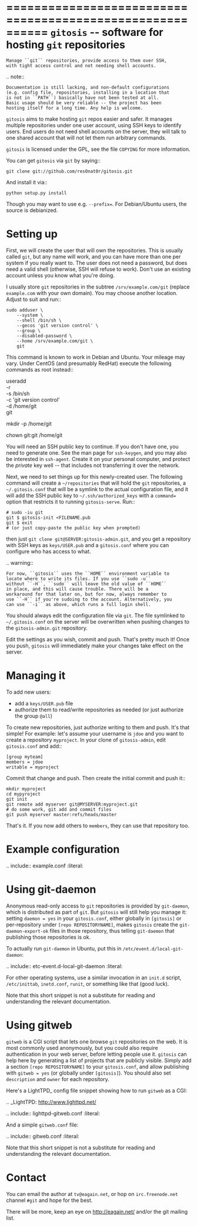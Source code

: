 ==========================================================
 ``gitosis`` -- software for hosting ``git`` repositories
==========================================================

	Manage ``git`` repositories, provide access to them over SSH,
	with tight access control and not needing shell accounts.

.. note::

	Documentation is still lacking, and non-default configurations
	(e.g. config file, repositories, installing in a location that
	is not in ``PATH``) basically have not been tested at all.
	Basic usage should be very reliable -- the project has been
	hosting itself for a long time. Any help is welcome.

``gitosis`` aims to make hosting ``git`` repos easier and safer. It
manages multiple repositories under one user account, using SSH keys
to identify users. End users do not need shell accounts on the server,
they will talk to one shared account that will not let them run
arbitrary commands.

``gitosis`` is licensed under the GPL, see the file ``COPYING`` for
more information.

You can get ``gitosis`` via ``git`` by saying::

    git clone git://github.com/res0nat0r/gitosis.git

And install it via::

    python setup.py install

Though you may want to use e.g. ``--prefix=``. For Debian/Ubuntu
users, the source is debianized.


Setting up
==========

First, we will create the user that will own the repositories. This is
usually called ``git``, but any name will work, and you can have more
than one per system if you really want to. The user does not need a
password, but does need a valid shell (otherwise, SSH will refuse to
work). Don't use an existing account unless you know what you're
doing.

I usually store ``git`` repositories in the subtree
``/srv/example.com/git`` (replace ``example.com`` with your own
domain). You may choose another location. Adjust to suit and run::

	sudo adduser \
	    --system \
	    --shell /bin/sh \
	    --gecos 'git version control' \
	    --group \
	    --disabled-password \
	    --home /srv/example.com/git \
	    git

This command is known to work in Debian and Ubuntu. Your mileage may
vary.  Under CentOS (and presumably RedHat) execute the 
following commands as root instead::

  useradd \
        -r \
        -s /bin/sh \
        -c 'git version control' \
        -d /home/git \
        git

  mkdir -p /home/git

  chown git:git /home/git

You will need an SSH public key to continue. If you don't have one,
you need to generate one. See the man page for ``ssh-keygen``, and you
may also be interested in ``ssh-agent``. Create it on your personal
computer, and protect the *private* key well -- that includes not
transferring it over the network.

Next, we need to set things up for this newly-created user. The
following command will create a ``~/repositories`` that will hold the
``git`` repositories, a ``~/.gitosis.conf`` that will be a symlink to
the actual configuration file, and it will add the SSH public key to
``~/.ssh/authorized_keys`` with a ``command=`` option that restricts
it to running ``gitosis-serve``. Run::

	# sudo -iu git
	git $ gitosis-init <FILENAME.pub
	git $ exit
	# (or just copy-paste the public key when prompted)

then just ``git clone git@SERVER:gitosis-admin.git``, and you get a
repository with SSH keys as ``keys/USER.pub`` and a ``gitosis.conf``
where you can configure who has access to what.

.. warning::

	For now, ``gitosis`` uses the ``HOME`` environment variable to
	locate where to write its files. If you use ``sudo -u``
	without ``-H``, ``sudo`` will leave the old value of ``HOME``
	in place, and this will cause trouble. There will be a
	workaround for that later on, but for now, always remember to
	use ``-H`` if you're sudoing to the account. Alternatively, you
	can use ``-i`` as above, which runs a full login shell.

You should always edit the configuration file via ``git``. The file
symlinked to ``~/.gitosis.conf`` on the server will be overwritten
when pushing changes to the ``gitosis-admin.git`` repository.

Edit the settings as you wish, commit and push. That's pretty much it!
Once you push, ``gitosis`` will immediately make your changes take
effect on the server.


Managing it
===========

To add new users:

- add a ``keys/USER.pub`` file
- authorize them to read/write repositories as needed (or just
  authorize the group ``@all``)

To create new repositories, just authorize writing to them and
push. It's that simple! For example: let's assume your username is
``jdoe`` and you want to create a repository ``myproject``.
In your clone of ``gitosis-admin``, edit ``gitosis.conf`` and add::

	[group myteam]
	members = jdoe
	writable = myproject

Commit that change and push. Then create the initial commit and push
it::

	mkdir myproject
	cd mypyroject
	git init
	git remote add myserver git@MYSERVER:myproject.git
	# do some work, git add and commit files
	git push myserver master:refs/heads/master

That's it. If you now add others to ``members``, they can use that
repository too.


Example configuration
=====================

.. include:: example.conf
   :literal:


Using git-daemon
================

Anonymous read-only access to ``git`` repositories is provided by
``git-daemon``, which is distributed as part of ``git``. But
``gitosis`` will still help you manage it: setting ``daemon = yes`` in
your ``gitosis.conf``, either globally in ``[gitosis]`` or
per-repository under ``[repo REPOSITORYNAME]``, makes ``gitosis``
create the ``git-daemon-export-ok`` files in those repository, thus
telling ``git-daemon`` that publishing those repositories is ok.

To actually run ``git-daemon`` in Ubuntu, put this in
``/etc/event.d/local-git-daemon``:

.. include:: etc-event.d-local-git-daemon
   :literal:

For other operating systems, use a similar invocation in an ``init.d``
script, ``/etc/inittab``, ``inetd.conf``, ``runit``, or something like
that (good luck).

Note that this short snippet is not a substitute for reading and
understanding the relevant documentation.


Using gitweb
============

``gitweb`` is a CGI script that lets one browse ``git`` repositories
on the web. It is most commonly used anonymously, but you could also
require authentication in your web server, before letting people use
it. ``gitosis`` can help here by generating a list of projects that
are publicly visible. Simply add a section ``[repo REPOSITORYNAME]``
to your ``gitosis.conf``, and allow publishing with ``gitweb = yes``
(or globally under ``[gitosis]``). You should also set ``description``
and ``owner`` for each repository.

Here's a LightTPD_ config file snippet showing how to run ``gitweb``
as a CGI:

.. _LightTPD: http://www.lighttpd.net/

.. include:: lighttpd-gitweb.conf
   :literal:

And a simple ``gitweb.conf`` file:

.. include:: gitweb.conf
   :literal:

Note that this short snippet is not a substitute for reading and
understanding the relevant documentation.



Contact
=======

You can email the author at ``tv@eagain.net``, or hop on
``irc.freenode.net`` channel ``#git`` and hope for the best.

There will be more, keep an eye on http://eagain.net/ and/or the git
mailing list.
